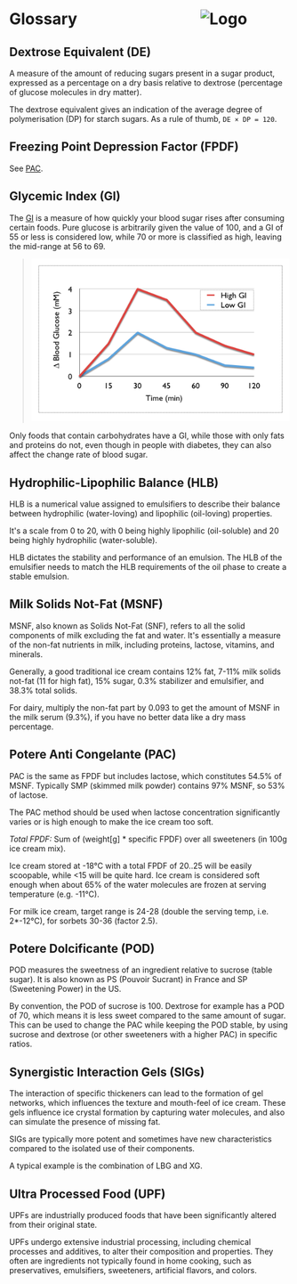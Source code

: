 # Glossary<img style="float: right; margin-left: 1.5em;" width=160 alt="Logo" src="../logo-glossary.png" />

## Dextrose Equivalent (DE)

A measure of the amount of reducing sugars present in a sugar product, expressed as a percentage on a dry basis relative to dextrose (percentage of glucose molecules in dry matter).

The dextrose equivalent gives an indication of the average degree of polymerisation (DP) for starch sugars. As a rule of thumb, `DE × DP = 120`.

## Freezing Point Depression Factor (FPDF)

See [PAC](#potere-anti-congelante-pac).

## Glycemic Index (GI)
The [GI](https://en.wikipedia.org/wiki/Glycemic_index) is a measure of how quickly your blood sugar rises after consuming certain foods. Pure glucose is arbitrarily given the value of 100, and a GI of 55 or less is considered low, while 70 or more is classified as high, leaving the mid-range at 56 to 69.

> <img width=720 alt="Low & high GI" src="https://raw.githubusercontent.com/jhermann/ice-creamery/refs/heads/main/assets/glycemic-index.png" />

Only foods that contain carbohydrates have a GI, while those with only fats and proteins do not, even though in people with diabetes, they can also affect the change rate of blood sugar.

## Hydrophilic-Lipophilic Balance (HLB)

HLB is a numerical value assigned to emulsifiers to describe their balance
between hydrophilic (water-loving) and lipophilic (oil-loving) properties.

It's a scale from 0 to 20, with 0 being highly lipophilic (oil-soluble)
and 20 being highly hydrophilic (water-soluble).

HLB dictates the stability and performance of an emulsion.
The HLB of the emulsifier needs to match the HLB requirements
of the oil phase to create a stable emulsion.

## Milk Solids Not-Fat (MSNF)
MSNF, also known as Solids Not-Fat (SNF), refers to all the solid components of milk excluding the fat and water. It's essentially a measure of the non-fat nutrients in milk, including proteins, lactose, vitamins, and minerals.

Generally, a good traditional ice cream contains 12% fat, 7-11% milk solids not-fat (11 for high fat), 15% sugar, 0.3% stabilizer and emulsifier, and 38.3% total solids.

For dairy, multiply the non-fat part by 0.093 to get the amount of MSNF in the milk serum (9.3%), if you have no better data like a dry mass percentage.

## Potere Anti Congelante (PAC)

PAC is the same as FPDF but includes lactose, which constitutes 54.5% of MSNF. Typically SMP (skimmed milk powder) contains 97% MSNF, so 53% of lactose.

The PAC method should be used when lactose concentration significantly varies or is high enough to make the ice cream too soft.

*Total FPDF:* Sum of (weight[g] * specific FPDF) over all sweeteners (in 100g ice cream mix).

 Ice cream stored at -18°C with a total FPDF of 20..25 will be easily scoopable, while <15 will be quite hard. Ice cream is considered soft enough when about 65% of the water molecules are frozen at serving temperature (e.g. -11°C).

 For milk ice cream, target range is 24-28 (double the serving temp, i.e. 2*-12°C), for sorbets 30-36 (factor 2.5).

## Potere Dolcificante (POD)

POD measures the sweetness of an ingredient relative to sucrose (table sugar). It is also known as PS (Pouvoir Sucrant) in France and SP (Sweetening Power) in the US.

By convention, the POD of sucrose is 100. Dextrose for example has a POD of 70, which means it is less sweet compared to the same amount of sugar. This can be used to change the PAC while keeping the POD stable, by using sucrose and dextrose (or other sweeteners with a higher PAC) in specific ratios.

## Synergistic Interaction Gels (SIGs)

The interaction of specific thickeners can lead to the formation of gel networks,
which influences the texture and mouth-feel of ice cream. 
These gels influence ice crystal formation by capturing water molecules,
and also can simulate the presence of missing fat.

SIGs are typically more potent and sometimes have new characteristics compared
to the isolated use of their components.

A typical example is the combination of LBG and XG.

## Ultra Processed Food (UPF)
UPFs are industrially produced foods that have been significantly altered from their original state.

UPFs undergo extensive industrial processing, including chemical processes and additives, to alter their composition and properties. They often are ingredients not typically found in home cooking, such as preservatives, emulsifiers, sweeteners, artificial flavors, and colors.
